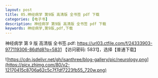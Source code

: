 ```yaml
---
layout: post
title: 05.神经病学 第9版 高清版 全书签 pdf 下载
categories: [电子书]
description: 神经病学 第9版 高清版 全书签 pdf 下载
keywords: 神经病学,第9版,pdf,下载
---
```


神经病学 第 9 版 高清版 全书签.pdf: <https://url03.ctfile.com/f/24333903-977119306-86dfd8?p=5831> 【访问密码: 5831】，选择【普通下载】

![https://cdn.jsdelivr.net/gh/isanthree/blog-gallery/pic/neurology.png](https://picx.zhimg.com/80/v2-12170415c8706a62c5c7f7df7223fb55_720w.png)
